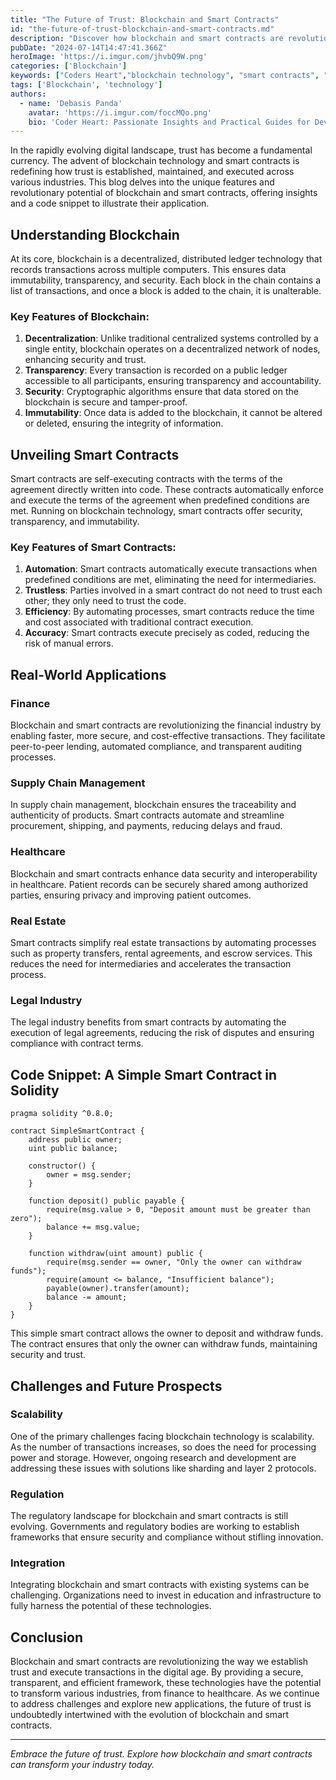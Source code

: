 ```yaml
---
title: "The Future of Trust: Blockchain and Smart Contracts"
id: "the-future-of-trust-blockchain-and-smart-contracts.md"
description: "Discover how blockchain and smart contracts are revolutionizing the way we establish trust and conduct transactions. This blog provides an in-depth look at the technology behind blockchain, the functionality of smart contracts, and their applications across various sectors."
pubDate: "2024-07-14T14:47:41.366Z"
heroImage: 'https://i.imgur.com/jhvbQ9W.png'
categories: ['Blockchain']
keywords: ["Coders Heart","blockchain technology", "smart contracts", "future of trust", "decentralized systems", "blockchain applications", "cryptocurrency", "digital contracts", "security and trust", "blockchain innovations", "smart contract use cases"]
tags: ['Blockchain', 'technology']
authors:
  - name: 'Debasis Panda'
    avatar: 'https://i.imgur.com/foccMQo.png'
    bio: 'Coder Heart: Passionate Insights and Practical Guides for Developers'
---
```


In the rapidly evolving digital landscape, trust has become a fundamental currency. The advent of blockchain technology and smart contracts is redefining how trust is established, maintained, and executed across various industries. This blog delves into the unique features and revolutionary potential of blockchain and smart contracts, offering insights and a code snippet to illustrate their application.

## Understanding Blockchain

At its core, blockchain is a decentralized, distributed ledger technology that records transactions across multiple computers. This ensures data immutability, transparency, and security. Each block in the chain contains a list of transactions, and once a block is added to the chain, it is unalterable.

### Key Features of Blockchain:

1. **Decentralization**: Unlike traditional centralized systems controlled by a single entity, blockchain operates on a decentralized network of nodes, enhancing security and trust.
2. **Transparency**: Every transaction is recorded on a public ledger accessible to all participants, ensuring transparency and accountability.
3. **Security**: Cryptographic algorithms ensure that data stored on the blockchain is secure and tamper-proof.
4. **Immutability**: Once data is added to the blockchain, it cannot be altered or deleted, ensuring the integrity of information.

## Unveiling Smart Contracts

Smart contracts are self-executing contracts with the terms of the agreement directly written into code. These contracts automatically enforce and execute the terms of the agreement when predefined conditions are met. Running on blockchain technology, smart contracts offer security, transparency, and immutability.

### Key Features of Smart Contracts:

1. **Automation**: Smart contracts automatically execute transactions when predefined conditions are met, eliminating the need for intermediaries.
2. **Trustless**: Parties involved in a smart contract do not need to trust each other; they only need to trust the code.
3. **Efficiency**: By automating processes, smart contracts reduce the time and cost associated with traditional contract execution.
4. **Accuracy**: Smart contracts execute precisely as coded, reducing the risk of manual errors.

## Real-World Applications

### Finance

Blockchain and smart contracts are revolutionizing the financial industry by enabling faster, more secure, and cost-effective transactions. They facilitate peer-to-peer lending, automated compliance, and transparent auditing processes.

### Supply Chain Management

In supply chain management, blockchain ensures the traceability and authenticity of products. Smart contracts automate and streamline procurement, shipping, and payments, reducing delays and fraud.

### Healthcare

Blockchain and smart contracts enhance data security and interoperability in healthcare. Patient records can be securely shared among authorized parties, ensuring privacy and improving patient outcomes.

### Real Estate

Smart contracts simplify real estate transactions by automating processes such as property transfers, rental agreements, and escrow services. This reduces the need for intermediaries and accelerates the transaction process.

### Legal Industry

The legal industry benefits from smart contracts by automating the execution of legal agreements, reducing the risk of disputes and ensuring compliance with contract terms.

## Code Snippet: A Simple Smart Contract in Solidity

```solidity
pragma solidity ^0.8.0;

contract SimpleSmartContract {
    address public owner;
    uint public balance;

    constructor() {
        owner = msg.sender;
    }

    function deposit() public payable {
        require(msg.value > 0, "Deposit amount must be greater than zero");
        balance += msg.value;
    }

    function withdraw(uint amount) public {
        require(msg.sender == owner, "Only the owner can withdraw funds");
        require(amount <= balance, "Insufficient balance");
        payable(owner).transfer(amount);
        balance -= amount;
    }
}
```

This simple smart contract allows the owner to deposit and withdraw funds. The contract ensures that only the owner can withdraw funds, maintaining security and trust.

## Challenges and Future Prospects

### Scalability

One of the primary challenges facing blockchain technology is scalability. As the number of transactions increases, so does the need for processing power and storage. However, ongoing research and development are addressing these issues with solutions like sharding and layer 2 protocols.

### Regulation

The regulatory landscape for blockchain and smart contracts is still evolving. Governments and regulatory bodies are working to establish frameworks that ensure security and compliance without stifling innovation.

### Integration

Integrating blockchain and smart contracts with existing systems can be challenging. Organizations need to invest in education and infrastructure to fully harness the potential of these technologies.

## Conclusion

Blockchain and smart contracts are revolutionizing the way we establish trust and execute transactions in the digital age. By providing a secure, transparent, and efficient framework, these technologies have the potential to transform various industries, from finance to healthcare. As we continue to address challenges and explore new applications, the future of trust is undoubtedly intertwined with the evolution of blockchain and smart contracts.

---

*Embrace the future of trust. Explore how blockchain and smart contracts can transform your industry today.*
